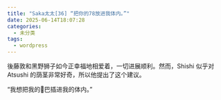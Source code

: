 ```yaml
---
title: "Saka太太[36] “把你的78放进我体内。”"
date: 2025-06-14T18:07:28
categories:
  - 未分类
tags:
  - wordpress
---
```








後藤敦和黑野狮子如今正幸福地相爱着，一切进展顺利。然而，Shishi 似乎对 Atsushi 的荫茎非常好奇，所以他提出了这个建议。



“我想把我的🐔巴插进我的体内。”


